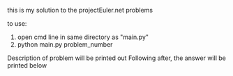 this is my solution to the projectEuler.net problems

to use: 
1. open cmd line in same directory as "main.py"
2. python main.py problem_number 

Description of problem will be printed out
Following after, the answer will be printed below
